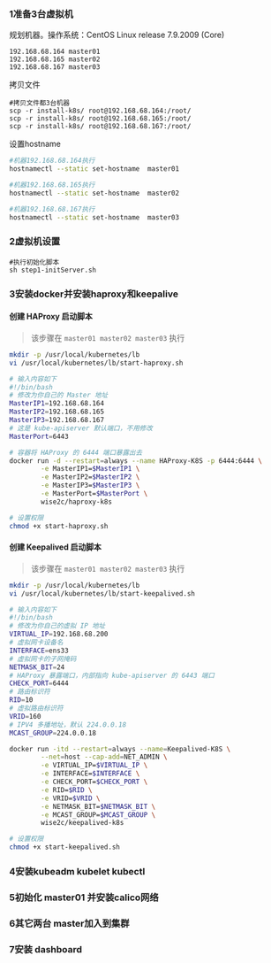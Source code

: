 ### 1准备3台虚拟机

规划机器。操作系统：CentOS Linux release 7.9.2009 (Core)

~~~
192.168.68.164 master01
192.168.68.165 master02
192.168.68.167 master03
~~~

拷贝文件

~~~
#拷贝文件都3台机器
scp -r install-k8s/ root@192.168.68.164:/root/
scp -r install-k8s/ root@192.168.68.165:/root/
scp -r install-k8s/ root@192.168.68.167:/root/
~~~

设置hostname

~~~bash
#机器192.168.68.164执行
hostnamectl --static set-hostname  master01

#机器192.168.68.165执行
hostnamectl --static set-hostname  master02

#机器192.168.68.167执行
hostnamectl --static set-hostname  master03
~~~

### 2虚拟机设置

~~~
#执行初始化脚本
sh step1-initServer.sh
~~~

### 3安装docker并安装haproxy和keepalive


#### 创建 HAProxy 启动脚本

> 该步骤在 `master01 master02 master03` 执行

```bash
mkdir -p /usr/local/kubernetes/lb
vi /usr/local/kubernetes/lb/start-haproxy.sh

# 输入内容如下
#!/bin/bash
# 修改为你自己的 Master 地址
MasterIP1=192.168.68.164
MasterIP2=192.168.68.165
MasterIP3=192.168.68.167
# 这是 kube-apiserver 默认端口，不用修改
MasterPort=6443

# 容器将 HAProxy 的 6444 端口暴露出去
docker run -d --restart=always --name HAProxy-K8S -p 6444:6444 \
        -e MasterIP1=$MasterIP1 \
        -e MasterIP2=$MasterIP2 \
        -e MasterIP3=$MasterIP3 \
        -e MasterPort=$MasterPort \
        wise2c/haproxy-k8s

# 设置权限
chmod +x start-haproxy.sh
```


#### 创建 Keepalived 启动脚本

> 该步骤在 `master01 master02 master03` 执行

```bash
mkdir -p /usr/local/kubernetes/lb
vi /usr/local/kubernetes/lb/start-keepalived.sh

# 输入内容如下
#!/bin/bash
# 修改为你自己的虚拟 IP 地址
VIRTUAL_IP=192.168.68.200
# 虚拟网卡设备名
INTERFACE=ens33
# 虚拟网卡的子网掩码
NETMASK_BIT=24
# HAProxy 暴露端口，内部指向 kube-apiserver 的 6443 端口
CHECK_PORT=6444
# 路由标识符
RID=10
# 虚拟路由标识符
VRID=160
# IPV4 多播地址，默认 224.0.0.18
MCAST_GROUP=224.0.0.18

docker run -itd --restart=always --name=Keepalived-K8S \
        --net=host --cap-add=NET_ADMIN \
        -e VIRTUAL_IP=$VIRTUAL_IP \
        -e INTERFACE=$INTERFACE \
        -e CHECK_PORT=$CHECK_PORT \
        -e RID=$RID \
        -e VRID=$VRID \
        -e NETMASK_BIT=$NETMASK_BIT \
        -e MCAST_GROUP=$MCAST_GROUP \
        wise2c/keepalived-k8s

# 设置权限
chmod +x start-keepalived.sh
```


### 4安装kubeadm kubelet kubectl 

### 5初始化 master01 并安装calico网络

### 6其它两台 master加入到集群

### 7安装 dashboard 


